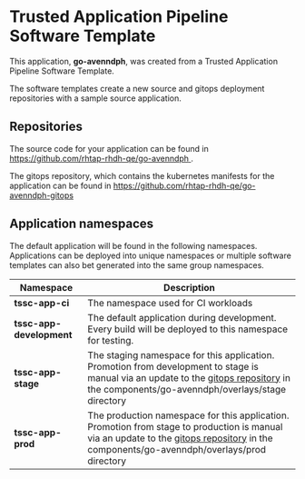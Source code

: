 # Trusted Application Pipeline Software Template

This application, **go-avenndph**, was created from a Trusted Application Pipeline Software Template.

The software templates create a new source and gitops deployment repositories with a sample source application. 

## Repositories

The source code for your application can be found in [https://github.com/rhtap-rhdh-qe/go-avenndph ](https://github.com/rhtap-rhdh-qe/go-avenndph ).
 
The gitops repository, which contains the kubernetes manifests for the application can be found in 
[https://github.com/rhtap-rhdh-qe/go-avenndph-gitops ](https://github.com/rhtap-rhdh-qe/go-avenndph-gitops ) 

## Application namespaces 

The default application will be found in the following namespaces. Applications can be deployed into unique namespaces or multiple software templates can also bet generated into the same group namespaces.  

|  Namespace   |  Description   |  
| -------- | -------- |
| **tssc-app-ci** | The namespace used for CI workloads |
| **tssc-app-development** | The default application during development. Every build will be deployed to this namespace for testing. |
| **tssc-app-stage** | The staging namespace for this application. Promotion from development to stage is manual via an update to the [gitops repository](https://github.com/rhtap-rhdh-qe/go-avenndph-gitops ) in the components/go-avenndph/overlays/stage directory |
| **tssc-app-prod** | The production namespace for this application. Promotion from stage to production is manual via an update to the [gitops repository](https://github.com/rhtap-rhdh-qe/go-avenndph-gitops ) in the components/go-avenndph/overlays/prod directory |